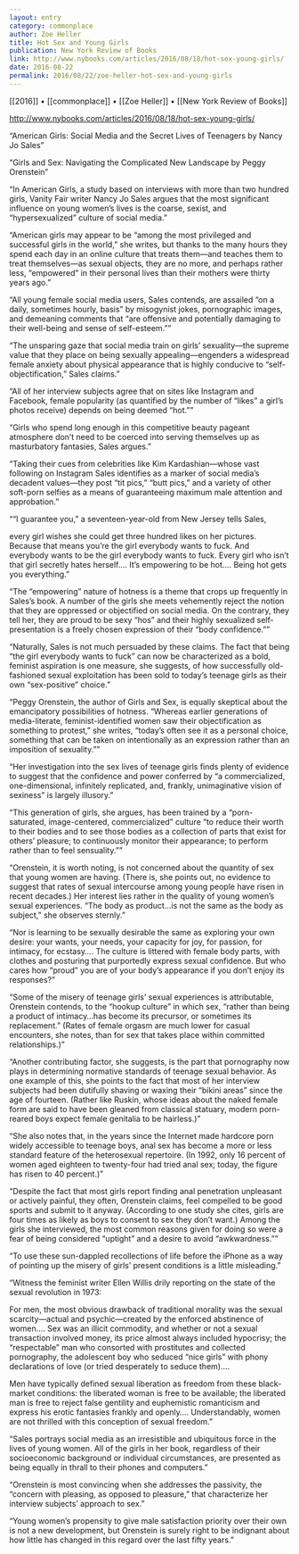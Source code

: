 ```yaml
---
layout: entry
category: commonplace
author: Zoe Heller
title: Hot Sex and Young Girls
publication: New York Review of Books
link: http://www.nybooks.com/articles/2016/08/18/hot-sex-young-girls/
date: 2016-08-22
permalink: 2016/08/22/zoe-heller-hot-sex-and-young-girls
---
```


[[2016]] • [[commonplace]] • [[Zoe Heller]] • [[New York Review of Books]]

http://www.nybooks.com/articles/2016/08/18/hot-sex-young-girls/

“American Girls: Social Media and the Secret Lives of Teenagers
by Nancy Jo Sales”

“Girls and Sex: Navigating the Complicated New Landscape
by Peggy Orenstein”

“In American Girls, a study based on interviews with more than two hundred girls, Vanity Fair writer Nancy Jo Sales argues that the most significant influence on young women’s lives is the coarse, sexist, and “hypersexualized” culture of social media.”

“American girls may appear to be “among the most privileged and successful girls in the world,” she writes, but thanks to the many hours they spend each day in an online culture that treats them—and teaches them to treat themselves—as sexual objects, they are no more, and perhaps rather less, “empowered” in their personal lives than their mothers were thirty years ago.”

“All young female social media users, Sales contends, are assailed “on a daily, sometimes hourly, basis” by misogynist jokes, pornographic images, and demeaning comments that “are offensive and potentially damaging to their well-being and sense of self-esteem.””

“The unsparing gaze that social media train on girls’ sexuality—the supreme value that they place on being sexually appealing—engenders a widespread female anxiety about physical appearance that is highly conducive to “self-objectification,” Sales claims.”

“All of her interview subjects agree that on sites like Instagram and Facebook, female popularity (as quantified by the number of “likes” a girl’s photos receive) depends on being deemed “hot.””

“Girls who spend long enough in this competitive beauty pageant atmosphere don’t need to be coerced into serving themselves up as masturbatory fantasies, Sales argues.”

“Taking their cues from celebrities like Kim Kardashian—whose vast following on Instagram Sales identifies as a marker of social media’s decadent values—they post “tit pics,” “butt pics,” and a variety of other soft-porn selfies as a means of guaranteeing maximum male attention and approbation.”

““I guarantee you,” a seventeen-year-old from New Jersey tells Sales,

every girl wishes she could get three hundred likes on her pictures. Because that means you’re the girl everybody wants to fuck. And everybody wants to be the girl everybody wants to fuck. Every girl who isn’t that girl secretly hates herself…. It’s empowering to be hot…. Being hot gets you everything.”

“The “empowering” nature of hotness is a theme that crops up frequently in Sales’s book. A number of the girls she meets vehemently reject the notion that they are oppressed or objectified on social media. On the contrary, they tell her, they are proud to be sexy “hos” and their highly sexualized self-presentation is a freely chosen expression of their “body confidence.””

“Naturally, Sales is not much persuaded by these claims. The fact that being “the girl everybody wants to fuck” can now be characterized as a bold, feminist aspiration is one measure, she suggests, of how successfully old-fashioned sexual exploitation has been sold to today’s teenage girls as their own “sex-positive” choice.”

“Peggy Orenstein, the author of Girls and Sex, is equally skeptical about the emancipatory possibilities of hotness. “Whereas earlier generations of media-literate, feminist-identified women saw their objectification as something to protest,” she writes, “today’s often see it as a personal choice, something that can be taken on intentionally as an expression rather than an imposition of sexuality.””

“Her investigation into the sex lives of teenage girls finds plenty of evidence to suggest that the confidence and power conferred by “a commercialized, one-dimensional, infinitely replicated, and, frankly, unimaginative vision of sexiness” is largely illusory.”

“This generation of girls, she argues, has been trained by a “porn-saturated, image-centered, commercialized” culture “to reduce their worth to their bodies and to see those bodies as a collection of parts that exist for others’ pleasure; to continuously monitor their appearance; to perform rather than to feel sensuality.””

“Orenstein, it is worth noting, is not concerned about the quantity of sex that young women are having. (There is, she points out, no evidence to suggest that rates of sexual intercourse among young people have risen in recent decades.) Her interest lies rather in the quality of young women’s sexual experiences. “The body as product…is not the same as the body as subject,” she observes sternly.”

“Nor is learning to be sexually desirable the same as exploring your own desire: your wants, your needs, your capacity for joy, for passion, for intimacy, for ecstasy…. The culture is littered with female body parts, with clothes and posturing that purportedly express sexual confidence. But who cares how “proud” you are of your body’s appearance if you don’t enjoy its responses?”

“Some of the misery of teenage girls’ sexual experiences is attributable, Orenstein contends, to the “hookup culture” in which sex, “rather than being a product of intimacy…has become its precursor, or sometimes its replacement.” (Rates of female orgasm are much lower for casual encounters, she notes, than for sex that takes place within committed relationships.)”

“Another contributing factor, she suggests, is the part that pornography now plays in determining normative standards of teenage sexual behavior. As one example of this, she points to the fact that most of her interview subjects had been dutifully shaving or waxing their “bikini areas” since the age of fourteen. (Rather like Ruskin, whose ideas about the naked female form are said to have been gleaned from classical statuary, modern porn-reared boys expect female genitalia to be hairless.)”

“She also notes that, in the years since the Internet made hardcore porn widely accessible to teenage boys, anal sex has become a more or less standard feature of the heterosexual repertoire. (In 1992, only 16 percent of women aged eighteen to twenty-four had tried anal sex; today, the figure has risen to 40 percent.)”

“Despite the fact that most girls report finding anal penetration unpleasant or actively painful, they often, Orenstein claims, feel compelled to be good sports and submit to it anyway. (According to one study she cites, girls are four times as likely as boys to consent to sex they don’t want.) Among the girls she interviewed, the most common reasons given for doing so were a fear of being considered “uptight” and a desire to avoid “awkwardness.””

“To use these sun-dappled recollections of life before the iPhone as a way of pointing up the misery of girls’ present conditions is a little misleading.”

“Witness the feminist writer Ellen Willis drily reporting on the state of the sexual revolution in 1973:

For men, the most obvious drawback of traditional morality was the sexual scarcity—actual and psychic—created by the enforced abstinence of women…. Sex was an illicit commodity, and whether or not a sexual transaction involved money, its price almost always included hypocrisy; the “respectable” man who consorted with prostitutes and collected pornography, the adolescent boy who seduced “nice girls” with phony declarations of love (or tried desperately to seduce them)….

Men have typically defined sexual liberation as freedom from these black-market conditions: the liberated woman is free to be available; the liberated man is free to reject false gentility and euphemistic romanticism and express his erotic fantasies frankly and openly…. Understandably, women are not thrilled with this conception of sexual freedom.”

“Sales portrays social media as an irresistible and ubiquitous force in the lives of young women. All of the girls in her book, regardless of their socioeconomic background or individual circumstances, are presented as being equally in thrall to their phones and computers.”

“Orenstein is most convincing when she addresses the passivity, the “concern with pleasing, as opposed to pleasure,” that characterize her interview subjects’ approach to sex.”

“Young women’s propensity to give male satisfaction priority over their own is not a new development, but Orenstein is surely right to be indignant about how little has changed in this regard over the last fifty years.”
